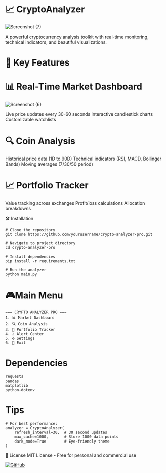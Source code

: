 # 📈 CryptoAnalyzer 
![Screenshot (7)](https://github.com/user-attachments/assets/b0f5e02a-82ce-418a-8340-5b5e840e3baf)


A powerful cryptocurrency analysis toolkit with real-time monitoring, technical indicators, and beautiful visualizations.

# 🚀 Key Features
# 📊 Real-Time Market Dashboard
![Screenshot (6)](https://github.com/user-attachments/assets/92c26ab5-d4a2-4af7-8323-8e980d4cb1d0)

Live price updates every 30-60 seconds
Interactive candlestick charts
Customizable watchlists

# 🔍 Coin Analysis

Historical price data (1D to 90D)
Technical indicators (RSI, MACD, Bollinger Bands)
Moving averages (7/30/50 period)

# 📈 Portfolio Tracker

Value tracking across exchanges
Profit/loss calculations
Allocation breakdowns

🛠 Installation
```console
# Clone the repository
git clone https://github.com/yourusername/crypto-analyzer-pro.git

# Navigate to project directory
cd crypto-analyzer-pro

# Install dependencies
pip install -r requirements.txt

# Run the analyzer
python main.py
```
# 🎮Main Menu
```console
=== CRYPTO ANALYZER PRO ===
1. 📊 Market Dashboard
2. 🔍 Coin Analysis  
3. 💼 Portfolio Tracker
4. ⚠️ Alert Center
5. ⚙️ Settings
6. 🚪 Exit
```

# Dependencies
```console
requests
pandas
matplotlib
python-dotenv	
```

# Tips 
```console
# For best performance:
analyzer = CryptoAnalyzer(
    refresh_interval=30,  # 30 second updates
    max_cache=1000,       # Store 1000 data points
    dark_mode=True        # Eye-friendly theme
)
```
📜 License
MIT License - Free for personal and commercial use

[![GitHub](https://img.shields.io/badge/GitHub-View_Project-blue?logo=github)](https://github.com/hidayat-tanjung/CryptoAnalyzer)
